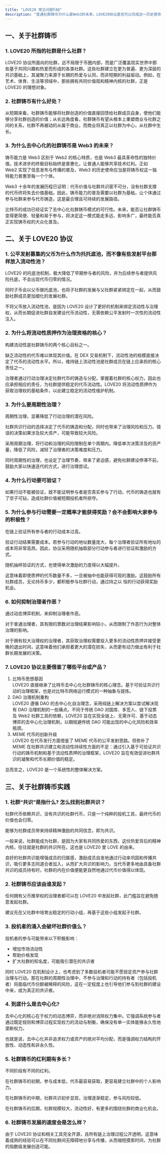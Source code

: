```yaml
---
title: "LOVE20 常见问题FAQ"
description: "普通社群铸币为什么是Web3的未来，LOVE20协议是否可以完成这一历史使命？"
---
```


## 一、关于社群铸币

### 1. LOVE20 所指的社群是什么社群？

LOVE20 协议所面向的社群，远不局限于币圈内部，而是广泛覆盖现实世界中那些基于共同兴趣和热爱而形成的各类社群。这些社群建立在更为普遍、更为深层的共识基础上，其凝聚力来源于长期的热爱与认同，而非短期的利益驱动。例如，在艺术、体育、生活等领域中，那些拥有共同价值观和精神内核的社群，正是 LOVE20 的理想对象。

### 2. 社群铸币有什么好处？

从短期来看，社群铸币能够将社群创造的价值直接回馈给社群成员自身，使他们能够分享社群创造的价值；从长远角度看，社群铸币有望从根本上重塑商业与社群之间的关系，社群不再被动的从属于商业，而商业将真正以社群为中心，从社群中生长。

### 3. 为什么去中心化的社群铸币是 Web3 的未来？

铸币能力是 Web3 区别于 Web2 的核心特质，也是 Web3 最具革命性的独特价值。技术进步的终极目标始终是普惠化，让普通人能够共享技术红利。正如 Web2 实现了信息发布与传播的普及，Web3 的历史使命应当是将铸币权这一独特能力普惠至每一个个体。

Web3 十余年的发展历程已证明：代币价值与社群共识密不可分，没有社群支撑的代币终将失去价值基础。因此，铸币能力的普及需要以社群为基础，让个体通过参与社群来参与代币铸造，这是最合理且可持续的发展路径。

比特币的成功已经证实了去中心化社群铸币模式的可行性。未来，能否让社群铸币变得更简便、轻量和易于参与，将决定这一模式能走多远、影响多广，最终能否真正实现铸币权的大众化普及。

## 二、关于 LOVE20 协议

### 1. 公平发射募集的父币为什么作为托托底池，而不像有些发射平台那样放入流动性池？

LOVE20 的托底池机制，极大降低了早期参与者的风险，并为后续参与者提供风险托底，不会出现代币归零的情况。

同时子币会以父币做托底池，也将子社群的发展与父社群紧紧绑定在一起，从而鼓励社群成员更加细化的发展社群。

不将父币放入流动性池，是因为 LOVE20 设计了更好的机制来绑定流动性与治理权，从而长期促进社群自发建设代币流动性，无需依赖公平发射时一次性的流动性注入。

### 2. 为什么将流动性质押作为治理资格的核心？

构建流动性是社群铸币的两个核心目标之一。

缺乏流动性的代币难以体现其价值。在 DEX 交易机制下，流动性池的规模直接决定了代币的流动性水平。所以，维持链上流动性池是社群成员在链上应承担的核心责任之一。

治理者通过行动治理决定社群代币的铸造与分配，掌握着社群的核心权力，因此也应承担相应的责任，为社群提供稳定的代币流动性。LOVE20 将流动性质押作为获取治理权的基础条件，以此建立稳定的流动性维护机制。

### 3. 为什么要周期性治理？

周期性治理，显著降低了行动治理的潜在风险。

社群共识行动的选择决定了代币的铸造和分配，同时也带来了治理风险和压力。错误的决策如果涉及较大资产，可能导致较大风险。

采用周期治理，将行动和治理的风险限制在单个周期内。降低单次决策涉及的资产量，降低了风险，减轻了治理者的决策难度和压力。

同时周期性的治理，也设定了治理节奏，带来了紧迫感，避免社群建设停滞不前。鼓励大家以快速迭代的方式，进行治理尝试。

### 4. 为什么行动要可验证？

如果行动不能被验证，就不能证明参与者是否真实参与了行动，代币的铸造也就有了空子可钻，造成社群价值被短期投机者所掠夺。

### 5. 为什么参与行动需要一定概率才能获得奖励？会不会影响大家参与的积极性？

在链上验证所有参与者的行动成本过高。

验证行动结果需要成本。若参与行动的地址数量庞大，每个治理者验证所有地址的成本将非常高昂。因此，协议采用随机抽取部分行动参与者进行验证和激励的方式。

随机抽样验证的方式，也使得单次激励的力度得以大幅提升。

这意味着即使质押的代币数量不多，一旦被抽中也能获得可观的激励。这鼓励所有社群成员，无论持币多少，都积极参与社群行动，通过持之以
恒的行动获得奖励机会。

### 6. 如何抑制治理者作恶？

通过动态博弈机制，来抑制治理者作恶。

对于普通治理者，其有限的票数对治理结果影响较小，从而限制了作恶行为对整体治理的影响。

对于拥有较大治理权的治理者，其获取治理权需要投入更多的流动性质押并接受更晚的退出时间，这意味着他们承担着更大的潜在损失，从而更有动力做出有利于社群长期发展的决策。

### 7. LOVE20 协议主要借鉴了哪些平台或产品？

1. 比特币思想基因  
   LOVE20 直接继承了比特币去中心化社群铸币的核心理念。基于可验证共识行动的治理框架，也是对比特币网络运行模式的一种抽象与提炼。
2. DAO 治理机制重构  
   LOVE20 遵循 DAO 的去中心化自治理念，采用纯链上解决方案以尝试解决现有 DAO 治理机制的一些痛点。不同于传统 DAO 对国库、多签人、链下投票及 Web2 社群工具的依赖，LOVE20 旨在实现全链上、无需许可、基于动态博弈的去中心化治理机制，以期规避传统 DAO 可能出现的中心化风险和效率瓶颈。
3. MEME 代币的创新升级  
   LOVE20 在代币发行方面借鉴了 MEME 代币的公平发射思路。但弥补了 MEME 在社群共识建立和流动性持续性方面的不足：通过引入基于可验证共识行动的铸币机制和基于流动性质押的治理框架，LOVE20 旨在有效促进社群共识的凝聚和代币长期价值的稳定。

总而言之，LOVE20 是一个系统性的整体解决方案。

## 三、关于社群铸币实践

### 1. 社群“共识”是指什么? 怎么找到社群共识？

社群代币依赖共识，没有共识的社群代币，只是一个纯粹的投机工具，最终代币的价值也会归零。

能够为社群成员带来持续精神激励的共同信念，即为共识。

一般来说，社群能成为社群，是因为大家有共同热爱的东西，这份热爱背后的精神内核，往往就是社群的共识所在。这也是 LOVE20 里 LOVE 的由来。

良好的社群共识能增强成员的归属感，激励成员自发地通过行动来巩固和传播共识，吸引更多志同道合者加入，从而扩大共识的影响力。当代币更多地由具备社群共识的成员持有时，社群的内在价值便能更自然地通过代币价值得以体现。

### 2. 社群铸币应该由谁发起？

任何拥有父币推举权的治理者都可以在 LOVE20 中发起社群，此门槛旨在避免随意发起社群。

建议先在父社群中培育出稳定的行动小组，再基于这些小组发起子社群。

### 3. 投机者的涌入会破坏社群价值么？

投机者的参与可能带来以下积极影响：

- 增加市场流动性
- 帮助价格发现
- 扩大社群的知名度，可能吸引潜在的共识者

同时 LOVE20 在机制设计上，也考虑到了多数投机者可能不愿锁定资产参与社群治理与行动。那在社群的周期性治理中，不参与治理和行动的持有者（包括投机者）将面临代币份额被稀释的风险，这在一定程度上也引导他们参与到社群的建设中来，成为真正的共识者。

### 4. 到底什么是去中心化?

去中心化的核心在于权力的动态博弈，而非绝对消除权力集中。它强调系统参与者通过既定规则和博弈过程实现权力的流动与制衡，确保没有单一实体能够永久性地垄断权力。

也就是说，去中心化并非追求权力或资产的绝对平均分配，而是强调权力结构的开放性、动态性和非永久性。

### 5. 社群铸币的红利期有多长？

不同阶段有不同的红利。

在社群铸币的初期，参与成本低，代币最容易获取，更容易建立社群中的个人影响力。

在社群铸币的中期，社群共识初步显现，治理逐渐稳定，参与风险较低。

在社群铸币的后期，社群规模较大，流动性好，有更多的围绕社群的商业化机会。

### 6. 社群铸币发展的速度会是怎么样？

由于 LOVE20 协议和相关工具完全开源，且所有链上治理过程公开透明，这意味着成熟的经验可以在不同社群间无障碍地分享与传播，从而缩短摸索时间，为社群的指数级发展创造可能。

